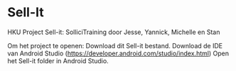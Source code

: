 # Sell-It
HKU Project Sell-it: SolliciTraining door Jesse, Yannick, Michelle en Stan

Om het project te openen:
Download dit Sell-it bestand.
Download de IDE van Android Studio (https://developer.android.com/studio/index.html)
Open het Sell-it folder in Android Studio.
